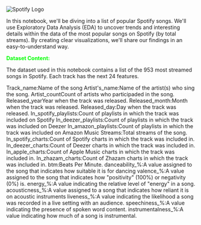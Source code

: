 ![Spotify Logo](https://media.idownloadblog.com/wp-content/uploads/2016/06/Spotify_logo_horizontal_black.jpg)

In this notebook, we'll be diving into a list of popular Spotify songs. We'll use Exploratory Data Analysis (EDA) to uncover trends and interesting details within the data of the most popular songs on Spotify (by total streams). By creating clear visualizations, we'll share our findings in an easy-to-understand way.

**<span style="color:#00FF00;">Dataset Content:</span>**

The dataset used in this notebook contains a list of the 953 most streamed songs in Spotify. Each track has the next 24 features.

Track_name:Name of the song
Artist's_name:Name of the artist(s) who sing the song.
Artist_countCount of artists who participaded in the song.
Released_yearYear when the track was released.
Released_month:Month when the track was released.
Released_day:Day when the track was released.
In_spotify_playlists:Count of playlists in which the track was included on Spotify
In_deezer_playlists:Count of playlists in which the track was included on Deezer
In_amazon_playlists:Count of playlists in which the track was included on Amazon Music
Streams:Total streams of the song.
In_spotify_charts:Count of Spotify charts in which the track was included in.
In_deezer_charts:Count of Deezer charts in which the track was included in.
In_apple_charts:Count of Apple Music charts in which the track was included in.
In_zhazam_charts:Count of Zhazam charts in which the track was included in.
btm:Beats Per Minute.
danceability_%:A value assigned to the song that indicates how suitable it is for dancing
valence_%:A value assigned to the song that indicates how "positivity" (100%) or negativity (0%) is.
energy_%:A value indicating the relative level of "energy" in a song.
acousticness_%:A value assigned to a song that indicates how reliant it is on acoustic instruments
liveness_%:A value indicating the likelihood a song was recorded in a live setting with an audience.
speechiness_%:A value indicating the presence of spoken word content.
instrumentalness_%:A value indicating how much of a song is instrumental.
